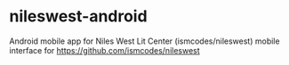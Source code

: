 # nileswest-android
Android mobile app for Niles West Lit Center (ismcodes/nileswest)
mobile interface for https://github.com/ismcodes/nileswest
